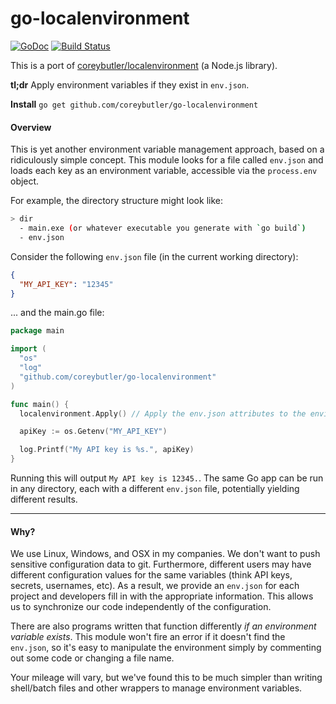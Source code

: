 # go-localenvironment

[![GoDoc](https://godoc.org/github.com/coreybutler/go-localenvironment?status.svg)](https://godoc.org/github.com/coreybutler/go-localenvironment)
[![Build Status](https://travis-ci.org/coreybutler/go-localenvironment.svg?branch=master)](https://travis-ci.org/coreybutler/go-localenvironment)

This is a port of [coreybutler/localenvironment](https://github.com/coreybutler/localenvironment) (a Node.js library).

**tl;dr** Apply environment variables if they exist in `env.json`.

**Install** `go get github.com/coreybutler/go-localenvironment`

#### Overview

This is yet another environment variable management approach, based on a ridiculously simple concept.
This module looks for a file called `env.json` and loads each key as an environment variable,
accessible via the `process.env` object.

For example, the directory structure might look like:

```sh
> dir
  - main.exe (or whatever executable you generate with `go build`)
  - env.json
```

Consider the following `env.json` file (in the current working directory):

```json
{
  "MY_API_KEY": "12345"
}
```

... and the main.go file:

```go
package main

import (
  "os"
  "log"
  "github.com/coreybutler/go-localenvironment"
)

func main() {
  localenvironment.Apply() // Apply the env.json attributes to the environment variables.

  apiKey := os.Getenv("MY_API_KEY")

  log.Printf("My API key is %s.", apiKey)
}
```

Running this will output `My API key is 12345.`. The same Go app can be run in any
directory, each with a different `env.json` file, potentially yielding different results.

---

#### Why?

We use Linux, Windows, and OSX in my companies. We don't want to push sensitive configuration data
to git. Furthermore, different users may have different configuration values for the same variables
(think API keys, secrets, usernames, etc). As a result, we provide an `env.json` for each project
and developers fill in with the appropriate information. This allows us to synchronize our code
independently of the configuration.

There are also programs written that function differently _if an environment variable exists_. This
module won't fire an error if it doesn't find the `env.json`, so it's easy to manipulate the environment
simply by commenting out some code or changing a file name.

Your mileage will vary, but we've found this to be much simpler than writing shell/batch files and other
wrappers to manage environment variables.
